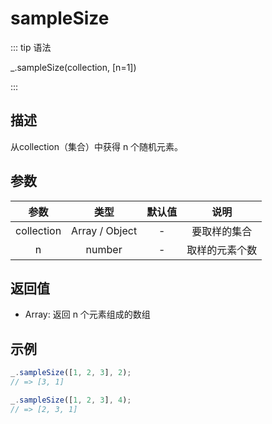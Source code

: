 # sampleSize

::: tip 语法

_.sampleSize(collection, [n=1])

:::

## 描述

从collection（集合）中获得 n 个随机元素。

## 参数

|    参数    |      类型      | 默认值 |      说明      |
| :--------: | :------------: | :----: | :------------: |
| collection | Array / Object |   -    |  要取样的集合  |
|     n      |     number     |   -    | 取样的元素个数 |

## 返回值

+ Array: 返回 n 个元素组成的数组

## 示例

```js
_.sampleSize([1, 2, 3], 2);
// => [3, 1]

_.sampleSize([1, 2, 3], 4);
// => [2, 3, 1]
```
